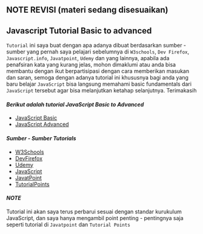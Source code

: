 ## NOTE REVISI (materi sedang disesuaikan)

## Javascript  Tutorial Basic  to advanced

`Tutorial` ini saya buat dengan apa adanya dibuat berdasarkan sumber - sumber yang pernah saya pelajari sebelumnya di `W3schools`, `Dev Firefox`, `Javascript.info`, `Javatpoint`, `Udemy` dan yang lainnya, apabila ada penafsiran kata yang kurang jelas, mohon dimaklumi atau anda bisa membantu dengan ikut berpartisipasi dengan cara memberikan masukan dan saran, semoga dengan adanya tutorial ini khususnya bagi anda yang baru belajar `JavaScript` bisa langsung memahami basic fundamentals dari `JavaScript` tersebut agar bisa melanjutkan ketahap selanjutnya. Terimakasih

#### *Berikut adalah tutorial JavaScript Basic to Advanced*

* [JavaScript Basic](https://bit.ly/2QXnAhp)
* [JavaScript Advanced](https://bit.ly/2sb9CAg)

#### *Sumber - Sumber Tutorials* 

* [W3Schools](https://www.w3schools.com/)
* [DevFirefox](https://developer.mozilla.org/id/)
* [Udemy](https://www.udemy.com/)
* [JavaScript](https://javascript.info/)
* [JavatPoint](https://www.javatpoint.com/)
* [TutorialPoints](https://www.tutorialspoint.com/index.htm)

#### *NOTE*

Tutorial ini akan saya terus perbarui sesuai dengan standar kurukulum JavaScript, dan saya hanya mengambil point penting - pentingnya saja seperti tutorial di `Javatpoint` dan `Tutorial Points`
